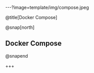 ---?image=template/img/compose.jpeg

@title[Docker Compose]

@snap[north]
## Docker Compose
@snapend

+++